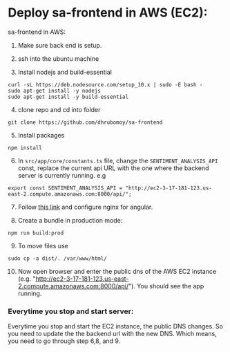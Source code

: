# Deploy sa-frontend in AWS (EC2):

sa-frontend in AWS:

1. Make sure back end is setup. 

2. ssh into the ubuntu machine

3. Install nodejs and build-essential
```
curl -sL https://deb.nodesource.com/setup_10.x | sudo -E bash -
sudo apt-get install -y nodejs
sudo apt-get install -y build-essential
```

4. clone repo and cd into folder
```
git clone https://github.com/dhrubomoy/sa-frontend
```

5. Install packages
```
npm install
```
6. In `src/app/core/constants.ts` file, change the `SENTIMENT_ANALYSIS_API` const, replace the current api URL with the one where the backend server is currently running. e.g
```
export const SENTIMENT_ANALYSIS_API = "http://ec2-3-17-181-123.us-east-2.compute.amazonaws.com:8000/api/";
```
7. Follow [this link](https://github.com/dhrubomoy/sa-backend/blob/master/nginx-angular-ubuntu.md) and configure nginx for angular. 

8. Create a bundle in production mode:
```
npm run build:prod
```
9. To move files use
``` 
sudo cp -a dist/. /var/www/html/
```
10. Now open browser and enter the public dns of the AWS EC2 instance (e.g. "http://ec2-3-17-181-123.us-east-2.compute.amazonaws.com:8000/api/"). You should see the app running.

### Everytime you stop and start server:
Everytime you stop and start the EC2 instance, the public DNS changes. So you need to update the the backend url with the new DNS. Which means, you need to go through step 6,8, and 9. 


